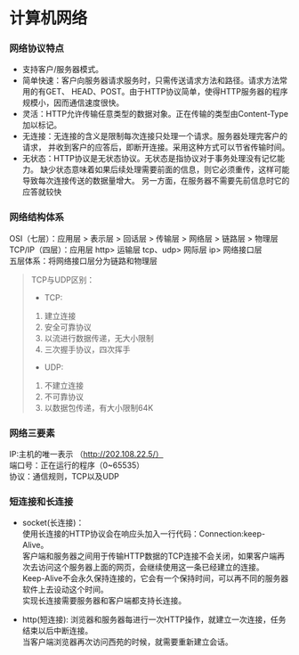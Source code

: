 # 计算机网络

### 网络协议特点
- 支持客户/服务器模式。
- 简单快速：客户向服务器请求服务时，只需传送请求方法和路径。请求方法常用的有GET、 HEAD、POST。由于HTTP协议简单，使得HTTP服务器的程序规模小，因而通信速度很快。
- 灵活：HTTP允许传输任意类型的数据对象。正在传输的类型由Content-Type加以标记。
- 无连接：无连接的含义是限制每次连接只处理一个请求。服务器处理完客户的请求， 并收到客户的应答后，即断开连接。采用这种方式可以节省传输时间。
- 无状态：HTTP协议是无状态协议。无状态是指协议对于事务处理没有记忆能力。
缺少状态意味着如果后续处理需要前面的信息，则它必须重传，这样可能导致每次连接传送的数据量增大。
另一方面，在服务器不需要先前信息时它的应答就较快

### 网络结构体系
OSI（七层）：应用层 > 表示层 > 回话层 > 传输层 > 网络层 > 链路层 > 物理层   
TCP/IP（四层）：应用层 http> 运输层 tcp、udp> 网际层 ip> 网络接口层   
五层体系：将网络接口层分为链路和物理层  
> TCP与UDP区别：
> - TCP:
> 1. 建立连接
> 2. 安全可靠协议
> 3. 以流进行数据传递，无大小限制
> 4. 三次握手协议，四次挥手
> - UDP:
> 1. 不建立连接
> 2. 不可靠协议
> 3. 以数据包传递，有大小限制64K

### 网络三要素
IP:主机的唯一表示 （http://202.108.22.5/）  
端口号：正在运行的程序（0~65535）  
协议：通信规则，TCP以及UDP  

### 短连接和长连接
- socket(长连接)：   
使用长连接的HTTP协议会在响应头加入一行代码：Connection:keep-Alive。  
客户端和服务器之间用于传输HTTP数据的TCP连接不会关闭，如果客户端再次去访问这个服务器上面的网页，会继续使用这一条已经建立的连接。  
Keep-Alive不会永久保持连接的，它会有一个保持时间，可以再不同的服务器软件上去设动这个时间。  
实现长连接需要服务器和客户端都支持长连接。 

- http(短连接): 
浏览器和服务器每进行一次HTTP操作，就建立一次连接，任务结束以后中断连接。  
当客户端浏览器再次访问西苑的时候，就需要重新建立会话。
